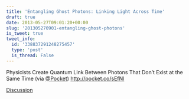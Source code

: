 ```yaml
---
title: 'Entangling Ghost Photons: Linking Light Across Time'
draft: true
date: 2013-05-27T09:01:20+00:00
slug: '201305270901-entangling-ghost-photons'
is_tweet: true
tweet_info:
  id: '338837291248275457'
  type: 'post'
  is_thread: False
---
```




Physicists Create Quantum Link Between Photons That Don’t Exist at the Same Time (via [@Pocket](https://x.com/Pocket)) <http://pocket.co/sEfNl>

[Discussion](https://x.com/sytelus/status/338837291248275457)
